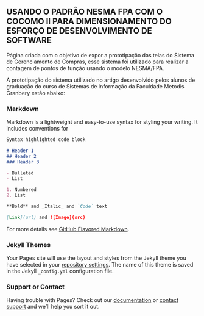 ## USANDO O PADRÃO NESMA FPA COM O COCOMO II PARA DIMENSIONAMENTO DO ESFORÇO DE DESENVOLVIMENTO DE SOFTWARE

Página criada com o objetivo de expor a prototipação das telas do Sistema de Gerenciamento de Compras, esse sistema foi utilizado para realizar a contagem de pontos de função usando o modelo NESMA/FPA.

A prototipação do sistema utilizado no artigo desenvolvido pelos alunos de graduação do curso de Sistemas de Informação da Faculdade Metodis Granbery estão abaixo:

### Markdown

Markdown is a lightweight and easy-to-use syntax for styling your writing. It includes conventions for

```markdown
Syntax highlighted code block

# Header 1
## Header 2
### Header 3

- Bulleted
- List

1. Numbered
2. List

**Bold** and _Italic_ and `Code` text

[Link](url) and ![Image](src)
```

For more details see [GitHub Flavored Markdown](https://guides.github.com/features/mastering-markdown/).

### Jekyll Themes

Your Pages site will use the layout and styles from the Jekyll theme you have selected in your [repository settings](https://github.com/ramoncunha/telas-sgc/settings). The name of this theme is saved in the Jekyll `_config.yml` configuration file.

### Support or Contact

Having trouble with Pages? Check out our [documentation](https://help.github.com/categories/github-pages-basics/) or [contact support](https://github.com/contact) and we’ll help you sort it out.
